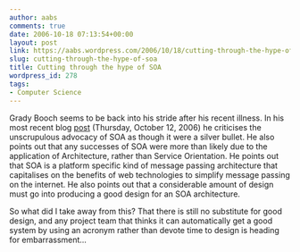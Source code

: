 ```yaml
---
author: aabs
comments: true
date: 2006-10-18 07:13:54+00:00
layout: post
link: https://aabs.wordpress.com/2006/10/18/cutting-through-the-hype-of-soa/
slug: cutting-through-the-hype-of-soa
title: Cutting through the hype of SOA
wordpress_id: 278
tags:
- Computer Science
---
```


Grady Booch seems to be back into his stride after his recent illness. In his most recent blog [post](http://www.booch.com/architecture/blog.jsp) (Thursday, October 12, 2006) he criticises the unscrupulous advocacy of SOA as though it were a silver bullet. He also points out that any successes of SOA were more than likely due to the application of Architecture, rather than Service Orientation. He points out that SOA is a platform specific kind of message passing architecture that capitalises on the benefits of web technologies to simplify message passing on the internet. He also points out that a considerable amount of design must go into producing a good design for an SOA architecture.


So what did I take away from this? That there is still no substitute for good design, and any project team that thinks it can automatically get a good system by using an acronym rather than devote time to design is heading for embarrassment...
